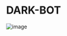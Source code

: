 # DARK-BOT

![image](https://user-images.githubusercontent.com/118075131/226278279-c270bd9c-36cf-4bf4-bce1-64898303c969.png)


